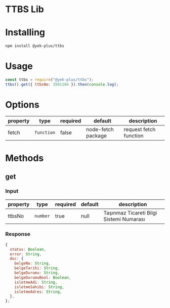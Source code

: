 # TTBS Lib

# Installing

```bash
npm install @yek-plus/ttbs
```

# Usage

```js
const ttbs = require("@yek-plus/ttbs");
ttbs().get({ ttbsNo: 3501184 }).then(console.log);
```

# Options

| property | type       | required | default            | description            |
| -------- | ---------- | -------- | ------------------ | ---------------------- |
| fetch    | `function` | false    | node-fetch package | request fetch function |

# Methods

## get

### Input

| property | type     | required | default | description                              |
| -------- | -------- | -------- | ------- | ---------------------------------------- |
| ttbsNo   | `number` | true     | null    | Taşınmaz Ticareti Bilgi Sistemi Numarası |

### Response

```js
{
  status: Boolean,
  error: String,
  doc: {
    belgeNo: String,
    belgeTarihi: String,
    belgeDurumu: String,
    belgeDurumuBool: Boolean,
    isletmeAdi: String,
    isletmeSahibi: String,
    isletmeAdres: String,
  },
};
```
